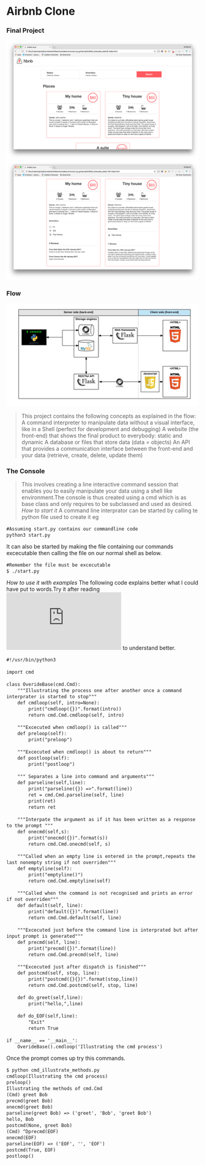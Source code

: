 # Airbnb Clone

### Final Project
![final](https://github.com/devmarrie/AirBnB_clone/blob/master/images/full1.png?raw=true)
![final2](https://github.com/devmarrie/AirBnB_clone/blob/master/images/full2.png?raw=true)

### Flow
![full flow](https://github.com/devmarrie/AirBnB_clone/blob/master/images/flow.png?raw=true)

>This project contains the following concepts as explained in the flow:
    A command interpreter to manipulate data without a visual interface, like in a Shell (perfect for development and debugging)
    A website (the front-end) that shows the final product to everybody: static and dynamic
    A database or files that store data (data = objects)
    An API that provides a communication interface between the front-end and your data (retrieve, create, delete, update them)

### The Console

>This involves creating a line interactive command session that enables you to easily manipulate your data using a shell like environment.The console is thus created using a cmd which is as base class and only requires to be subclassed and used as desired.
*How to start it*
A command line interprator can be started by calling te python file used to create it eg

```
#Assuming start.py contains our commandline code
python3 start.py
```

It can also be started by making the file containing our commands excecutable then calling the file on our normal shell as below.

```
#Remember the file must be excecutable
$ ./start.py
```

*How to use it with examples*
The following code explains better what I could have put to words.Try it after reading ![all about cmd](https://docs.python.org/3.8/library/cmd.html) to understand better.

```
#!/usr/bin/python3

import cmd 

class OverideBase(cmd.Cmd):
    """Illustrating the process one after another once a command interprater is started to stop"""
    def cmdloop(self, intro=None):
        print("cmdloop({})".format(intro))
        return cmd.Cmd.cmdloop(self, intro)
    
    """Excecuted when cmdloop() is called"""
    def preloop(self):
        print("preloop")
    
    """Excecuted when cmdloop() is about to return"""
    def postloop(self):
        print("postloop")

    """ Separates a line into command and arguments"""
    def parseline(self,line):
        print("parseline({}) =>".format(line))
        ret = cmd.Cmd.parseline(self, line)
        print(ret)
        return ret

    """Interpate the argument as if it has been written as a response to the prompt """
    def onecmd(self,s):
        print("onecmd({})".format(s))
        return cmd.Cmd.onecmd(self, s)
    
    """Called when an empty line is entered in the prompt,repeats the last nonempty string if not overriden"""
    def emptyline(self):
        print("emptyline()")
        return cmd.Cmd.emptyline(self)

    """Called when the command is not recognised and prints an error if not overriden"""
    def default(self, line):
        print("default({})".format(line))
        return cmd.Cmd.default(self, line)
    
    """Excecuted just before the command line is interprated but after input prompt is generated"""
    def precmd(self, line):
        print("precmd({})".format(line))
        return cmd.Cmd.precmd(self, line)
    
    """Excecuted just after dispatch is finished"""
    def postcmd(self, stop, line):
        print("postcmd({}{})".format(stop,line))
        return cmd.Cmd.postcmd(self, stop, line)
    
    def do_greet(self,line):
        print("hello,",line)

    def do_EOF(self,line):
        "Exit"
        return True
    
if __name__ == '__main__':
    OverideBase().cmdloop('Illustrating the cmd process')
```

Once the prompt comes up try this commands.

```
$ python cmd_illustrate_methods.py
cmdloop(Illustrating the cmd process)
preloop()
Illustrating the methods of cmd.Cmd
(Cmd) greet Bob
precmd(greet Bob)
onecmd(greet Bob)
parseline(greet Bob) => ('greet', 'Bob', 'greet Bob')
hello, Bob
postcmd(None, greet Bob)
(Cmd) ^Dprecmd(EOF)
onecmd(EOF)
parseline(EOF) => ('EOF', '', 'EOF')
postcmd(True, EOF)
postloop()
```




